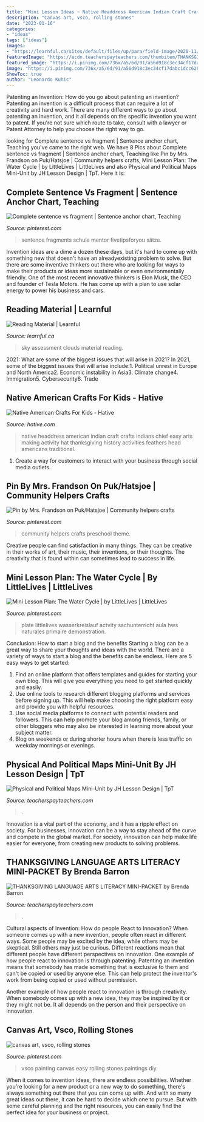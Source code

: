 ```yaml
---
title: "Mini Lesson Ideas ~ Native Headdress American Indian Craft Crafts Indians Chief Easy Arts Making Activity Hat Thanksgiving History Activities Feathers Head Americans Traditional"
description: "Canvas art, vsco, rolling stones"
date: "2023-01-16"
categories:
- "ideas"
tags: ["ideas"]
images:
- "https://learnful.ca/sites/default/files/up/para/field-image/2020-11/230/photo-1531147646552-1eec68116469.jpeg"
featuredImage: "https://ecdn.teacherspayteachers.com/thumbitem/THANKSGIVING-LANGUAGE-ARTS-LITERACY-MINI-PACKET-010142200-1384428529-1606944284/original-976535-4.jpg"
featured_image: "https://i.pinimg.com/736x/a5/6d/91/a56d918c3ec34cf17dabc1dcc626b030.jpg"
image: "https://i.pinimg.com/736x/a5/6d/91/a56d918c3ec34cf17dabc1dcc626b030.jpg"
ShowToc: true
author: "Leonardo Kuhic"
---
```



Patenting an Invention: How do you go about patenting an invention?
Patenting an invention is a difficult process that can require a lot of creativity and hard work. There are many different ways to go about patenting an invention, and it all depends on the specific invention you want to patent. If you're not sure which route to take, consult with a lawyer or Patent Attorney to help you choose the right way to go.

	

		
looking for Complete sentence vs fragment | Sentence anchor chart, Teaching you've came to the right web. We have 8 Pics about Complete sentence vs fragment | Sentence anchor chart, Teaching like Pin by Mrs. Frandson on Puk/Hatsjoe | Community helpers crafts, Mini Lesson Plan: The Water Cycle | by LittleLives | LittleLives and also Physical and Political Maps Mini-Unit by JH Lesson Design | TpT. Here it is:
		
    
## Complete Sentence Vs Fragment | Sentence Anchor Chart, Teaching

<img loading=lazy src="https://i.pinimg.com/736x/a5/6d/91/a56d918c3ec34cf17dabc1dcc626b030.jpg" onerror="this.onerror=null;this.src='https://tse4.mm.bing.net/th?id=OIP.A9BwzOyogBHJYr_xfb8lBQHaJ3&amp;pid=15.1';" alt="Complete sentence vs fragment | Sentence anchor chart, Teaching">

_Source: pinterest.com_

>sentence fragments schule mentor fivetipsforyou sätze. 

	

Invention ideas are a dime a dozen these days, but it's hard to come up with something new that doesn't have an alreadyexisting problem to solve. But there are some inventive thinkers out there who are looking for ways to make their products or ideas more sustainable or even environmentally friendly. One of the most recent innovative thinkers is Elon Musk, the CEO and founder of Tesla Motors. He has come up with a plan to use solar energy to power his business and cars.

    
## Reading Material | Learnful

<img loading=lazy src="https://learnful.ca/sites/default/files/up/para/field-image/2020-11/230/photo-1531147646552-1eec68116469.jpeg" onerror="this.onerror=null;this.src='https://tse2.mm.bing.net/th?id=OIP.GMgMWG3lYjwpe60twhgqnAHaE8&amp;pid=15.1';" alt="Reading Material | Learnful">

_Source: learnful.ca_

>sky assessment clouds material reading. 

	

2021: What are some of the biggest issues that will arise in 2021?
In 2021, some of the biggest issues that will arise include:1. Political unrest in Europe and North America2. Economic instability in Asia3. Climate change4. Immigration5. Cybersecurity6. Trade
    
## Native American Crafts For Kids - Hative

<img loading=lazy src="https://hative.com/wp-content/uploads/2014/12/native-american-crafts/10-native-american-crafts.jpg" onerror="this.onerror=null;this.src='https://tse4.mm.bing.net/th?id=OIP.DbWkvH4xZS_TF6EG_WzR6QHaLH&amp;pid=15.1';" alt="Native American Crafts For Kids - Hative">

_Source: hative.com_

>native headdress american indian craft crafts indians chief easy arts making activity hat thanksgiving history activities feathers head americans traditional. 

	

1. Create a way for customers to interact with your business through social media outlets.

    
## Pin By Mrs. Frandson On Puk/Hatsjoe | Community Helpers Crafts

<img loading=lazy src="https://i.pinimg.com/736x/4c/4e/0c/4c4e0c2b92085f30f49814646b8259e6.jpg" onerror="this.onerror=null;this.src='https://tse2.mm.bing.net/th?id=OIP.TQ1HnFnDgBceaN-0S0Q49wHaOs&amp;pid=15.1';" alt="Pin by Mrs. Frandson on Puk/Hatsjoe | Community helpers crafts">

_Source: pinterest.com_

>community helpers crafts preschool theme. 

	

Creative people can find satisfaction in many things. They can be creative in their works of art, their music, their inventions, or their thoughts. The creativity that is found within can sometimes lead to success in life.

    
## Mini Lesson Plan: The Water Cycle | By LittleLives | LittleLives

<img loading=lazy src="https://i.pinimg.com/736x/de/27/8b/de278b118e4e78cf8b1d4401c5abf1fa.jpg" onerror="this.onerror=null;this.src='https://tse3.mm.bing.net/th?id=OIP.rgSbZ_RRQhnDIEFS2Vki-QHaHX&amp;pid=15.1';" alt="Mini Lesson Plan: The Water Cycle | by LittleLives | LittleLives">

_Source: pinterest.com_

>plate littlelives wasserkreislauf actvity sachunterricht aula hws naturales primaire demonstration. 

	

Conclusion: How to start a blog and the benefits
Starting a blog can be a great way to share your thoughts and ideas with the world. There are a variety of ways to start a blog and the benefits can be endless. Here are 5 easy ways to get started:
1. Find an online platform that offers templates and guides for starting your own blog. This will give you everything you need to get started quickly and easily.
2. Use online tools to research different blogging platforms and services before signing up. This will help make choosing the right platform easy and provide you with helpful resources.
3. Use social media platforms to connect with potential readers and followers. This can help promote your blog among friends, family, or other bloggers who may also be interested in learning more about your subject matter.
4. Blog on weekends or during shorter hours when there is less traffic on weekday mornings or evenings.

    
## Physical And Political Maps Mini-Unit By JH Lesson Design | TpT

<img loading=lazy src="https://ecdn.teacherspayteachers.com/thumbitem/Physical-and-Political-Maps-Mini-Unit-3570977-1515110085/original-3570977-3.jpg" onerror="this.onerror=null;this.src='https://tse2.mm.bing.net/th?id=OIP.d594vHewm0eFtDvR1zbgSwAAAA&amp;pid=15.1';" alt="Physical and Political Maps Mini-Unit by JH Lesson Design | TpT">

_Source: teacherspayteachers.com_

>. 

	

Innovation is a vital part of the economy, and it has a ripple effect on society. For businesses, innovation can be a way to stay ahead of the curve and compete in the global market. For society, innovation can help make life easier for everyone, from creating new products to solving problems.

    
## THANKSGIVING LANGUAGE ARTS LITERACY MINI-PACKET By Brenda Barron

<img loading=lazy src="https://ecdn.teacherspayteachers.com/thumbitem/THANKSGIVING-LANGUAGE-ARTS-LITERACY-MINI-PACKET-010142200-1384428529-1606944284/original-976535-4.jpg" onerror="this.onerror=null;this.src='https://tse2.mm.bing.net/th?id=OIP.rDXodi3R6E06q48ICYS0uwAAAA&amp;pid=15.1';" alt="THANKSGIVING LANGUAGE ARTS LITERACY MINI-PACKET by Brenda Barron">

_Source: teacherspayteachers.com_

>. 

	

Cultural aspects of Invention: How do people React to Innovation?
When someone comes up with a new invention, people often react in different ways. Some people may be excited by the idea, while others may be skeptical. Still others may just be curious. Different reactions mean that different people have different perspectives on innovation. 
One example of how people react to innovation is through patenting. Patenting an invention means that somebody has made something that is exclusive to them and can't be copied or used by anyone else. This can help protect the inventor's work from being copied or used without permission. 

Another example of how people react to innovation is through creativity. When somebody comes up with a new idea, they may be inspired by it or they might not be. It all depends on the person and their perspective on innovation.

    
## Canvas Art, Vsco, Rolling Stones

<img loading=lazy src="https://i.pinimg.com/736x/4e/60/17/4e6017318e851aaadc4db53b5be5b86b.jpg" onerror="this.onerror=null;this.src='https://tse3.mm.bing.net/th?id=OIP.wjI0wnUdWX93qDMDMc6qKgHaJ3&amp;pid=15.1';" alt="canvas art, vsco, rolling stones">

_Source: pinterest.com_

>vsco painting canvas easy rolling stones paintings diy. 

	

When it comes to invention ideas, there are endless possibilities. Whether you're looking for a new product or a new way to do something, there's always something out there that you can come up with. And with so many great ideas out there, it can be hard to decide which one to pursue. But with some careful planning and the right resources, you can easily find the perfect idea for your business or project.

